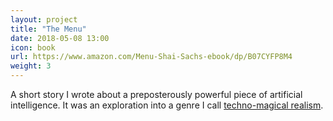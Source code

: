 ```yaml
---
layout: project
title: "The Menu"
date: 2018-05-08 13:00
icon: book
url: https://www.amazon.com/Menu-Shai-Sachs-ebook/dp/B07CYFP8M4
weight: 3
---
```


A short story I wrote about a preposterously powerful piece of artificial intelligence. It was an exploration into a genre I call [techno-magical realism](https://shaisachs.github.io/2018/05/05/the-menu.html).